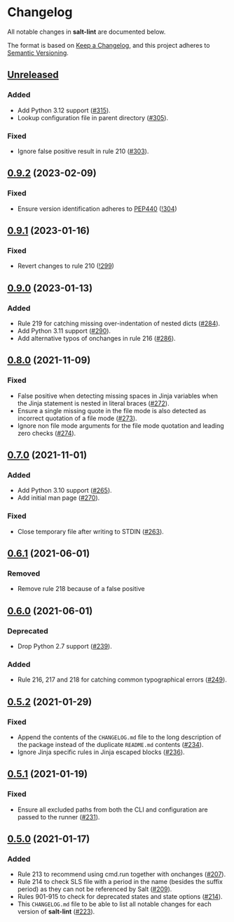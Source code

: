 # Changelog
All notable changes in **salt-lint** are documented below.

The format is based on [Keep a Changelog](https://keepachangelog.com/en/1.0.0/), and this project adheres to [Semantic Versioning](https://semver.org/spec/v2.0.0.html).

## [Unreleased]
### Added
- Add Python 3.12 support ([#315](https://github.com/warpnet/salt-lint/pull/315)).
- Lookup configuration file in parent directory ([#305](https://github.com/warpnet/salt-lint/pull/305)).

### Fixed
- Ignore false positive result in rule 210 ([#303](https://github.com/warpnet/salt-lint/pull/303)).

## [0.9.2] (2023-02-09)
### Fixed
- Ensure version identification adheres to [PEP440](https://peps.python.org/pep-0440/) ([!304](https://github.com/warpnet/salt-lint/issues/304))

## [0.9.1] (2023-01-16)
### Fixed
- Revert changes to rule 210 ([!299](https://github.com/warpnet/salt-lint/issues/299))

## [0.9.0] (2023-01-13)
### Added
- Rule 219 for catching missing over-indentation of nested dicts ([#284](https://github.com/warpnet/salt-lint/pull/284)).
- Add Python 3.11 support ([#290](https://github.com/warpnet/salt-lint/pull/290)).
- Add alternative typos of onchanges in rule 216 ([#286](https://github.com/warpnet/salt-lint/pull/286)).

## [0.8.0] (2021-11-09)
### Fixed
- False positive when detecting missing spaces in Jinja variables when the Jinja statement is nested in literal braces ([#272](https://github.com/warpnet/salt-lint/pull/272)).
- Ensure a single missing quote in the file mode is also detected as incorrect quotation of a file mode ([#273](https://github.com/warpnet/salt-lint/pull/273)).
- Ignore non file mode arguments for the file mode quotation and leading zero checks ([#274](https://github.com/warpnet/salt-lint/pull/274)).

## [0.7.0] (2021-11-01)
### Added
- Add Python 3.10 support ([#265](https://github.com/warpnet/salt-lint/pull/265)).
- Add initial man page ([#270](https://github.com/warpnet/salt-lint/pull/270)).

### Fixed
- Close temporary file after writing to STDIN ([#263](https://github.com/warpnet/salt-lint/pull/263)).

## [0.6.1] (2021-06-01)
### Removed
- Remove rule 218 because of a false positive

## [0.6.0] (2021-06-01)
### Deprecated
- Drop Python 2.7 support ([#239](https://github.com/warpnet/salt-lint/pull/239)).

### Added
- Rule 216, 217 and 218 for catching common typographical errors ([#249](https://github.com/warpnet/salt-lint/pull/249)).

## [0.5.2] (2021-01-29)
### Fixed
- Append the contents of the `CHANGELOG.md` file to the long description of the package instead of the duplicate `README.md` contents ([#234](https://github.com/warpnet/salt-lint/pull/234)).
- Ignore Jinja specific rules in Jinja escaped blocks ([#236](https://github.com/warpnet/salt-lint/pull/236)).

## [0.5.1] (2021-01-19)
### Fixed
- Ensure all excluded paths from both the CLI and configuration are passed to the runner ([#231](https://github.com/warpnet/salt-lint/pull/231)).

## [0.5.0] (2021-01-17)
### Added
- Rule 213 to recommend using cmd.run together with onchanges ([#207](https://github.com/warpnet/salt-lint/pull/207)).
- Rule 214 to check SLS file with a period in the name (besides the suffix period) as they can not be referenced by Salt ([#209](https://github.com/warpnet/salt-lint/pull/209)).
- Rules 901-915 to check for deprecated states and state options ([#214](https://github.com/warpnet/salt-lint/pull/214)).
- This `CHANGELOG.md` file to be able to list all notable changes for each version of **salt-lint** ([#223](https://github.com/warpnet/salt-lint/pull/223)).

[Unreleased]: https://github.com/warpnet/salt-lint/compare/v0.9.2...HEAD
[0.9.2]: https://github.com/warpnet/salt-lint/compare/v0.9.1...v0.9.2]
[0.9.1]: https://github.com/warpnet/salt-lint/compare/v0.9.0...v0.9.1
[0.9.0]: https://github.com/warpnet/salt-lint/compare/v0.8.0...v0.9.0
[0.8.0]: https://github.com/warpnet/salt-lint/compare/v0.7.0...v0.8.0
[0.7.0]: https://github.com/warpnet/salt-lint/compare/v0.6.1...v0.7.0
[0.6.1]: https://github.com/warpnet/salt-lint/compare/v0.6.0...v0.6.1
[0.6.0]: https://github.com/warpnet/salt-lint/compare/v0.5.2...v0.6.0
[0.5.2]: https://github.com/warpnet/salt-lint/compare/v0.5.1...v0.5.2
[0.5.1]: https://github.com/warpnet/salt-lint/compare/v0.5.0...v0.5.1
[0.5.0]: https://github.com/warpnet/salt-lint/compare/v0.4.2...v0.5.0
